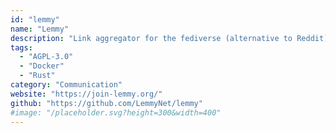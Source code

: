 ```yaml
---
id: "lemmy"
name: "Lemmy"
description: "Link aggregator for the fediverse (alternative to Reddit)."
tags:
  - "AGPL-3.0"
  - "Docker"
  - "Rust"
category: "Communication"
website: "https://join-lemmy.org/"
github: "https://github.com/LemmyNet/lemmy"
#image: "/placeholder.svg?height=300&width=400"
---
```


